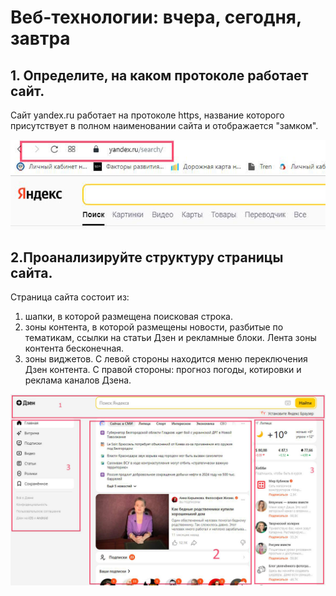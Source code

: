 # Веб-технологии: вчера, сегодня, завтра
## 1. Определите, на каком протоколе работает сайт.
Сайт yandex.ru работает на протоколе https, название которого присутствует в полном наименовании сайта и отображается "замком".

![рис.1](%D1%81%D0%BA%D1%80%D0%B8%D0%BD1.jpg) 

## 2.Проанализируйте структуру страницы сайта.

Страница сайта состоит из:
1. шапки, в которой размещена поисковая строка.
2. зоны контента, в которой размещены новости, разбитые по тематикам, ссылки на статьи Дзен и рекламные блоки. Лента зоны контента бесконечная.
3. зоны виджетов. С левой стороны находится меню переключения Дзен контента. С правой стороны: прогноз погоды, котировки и реклама каналов Дзена.

![рис.2](%D1%81%D0%BA%D1%80%D0%B8%D0%BD2.jpg)


